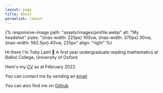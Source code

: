 ```yaml
---
layout: page
title: About
permalink: /about
---
```


{% responsive-image path: "assets/images/profile.webp" alt: "My headshot" sizes: "(max-width: 225px) 100vw, (max-width: 370px) 30vw, (max-width: 562.5px) 40vw,  225px" align: "right" %}

Hi there I'm Toby Lam! 👋 A first year undergraduate reading mathematics at Balliol College, University of Oxford.

Here's my [CV]({{site.url}}/assets/documents/CV.pdf) as at February 2022.

You can contact me by sending an [email](mailto:greenone092@gmail.com)

You can also find me on [Github](https://github.com/tsunyinlam)
